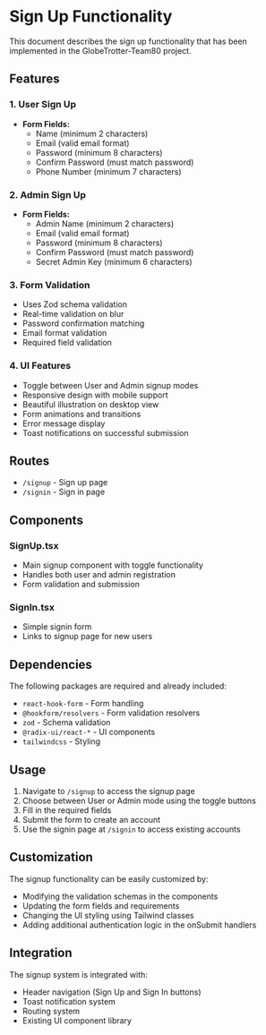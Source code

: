 # Sign Up Functionality

This document describes the sign up functionality that has been implemented in the GlobeTrotter-Team80 project.

## Features

### 1. User Sign Up
- **Form Fields:**
  - Name (minimum 2 characters)
  - Email (valid email format)
  - Password (minimum 8 characters)
  - Confirm Password (must match password)
  - Phone Number (minimum 7 characters)

### 2. Admin Sign Up
- **Form Fields:**
  - Admin Name (minimum 2 characters)
  - Email (valid email format)
  - Password (minimum 8 characters)
  - Confirm Password (must match password)
  - Secret Admin Key (minimum 6 characters)

### 3. Form Validation
- Uses Zod schema validation
- Real-time validation on blur
- Password confirmation matching
- Email format validation
- Required field validation

### 4. UI Features
- Toggle between User and Admin signup modes
- Responsive design with mobile support
- Beautiful illustration on desktop view
- Form animations and transitions
- Error message display
- Toast notifications on successful submission

## Routes

- `/signup` - Sign up page
- `/signin` - Sign in page

## Components

### SignUp.tsx
- Main signup component with toggle functionality
- Handles both user and admin registration
- Form validation and submission

### SignIn.tsx
- Simple signin form
- Links to signup page for new users

## Dependencies

The following packages are required and already included:
- `react-hook-form` - Form handling
- `@hookform/resolvers` - Form validation resolvers
- `zod` - Schema validation
- `@radix-ui/react-*` - UI components
- `tailwindcss` - Styling

## Usage

1. Navigate to `/signup` to access the signup page
2. Choose between User or Admin mode using the toggle buttons
3. Fill in the required fields
4. Submit the form to create an account
5. Use the signin page at `/signin` to access existing accounts

## Customization

The signup functionality can be easily customized by:
- Modifying the validation schemas in the components
- Updating the form fields and requirements
- Changing the UI styling using Tailwind classes
- Adding additional authentication logic in the onSubmit handlers

## Integration

The signup system is integrated with:
- Header navigation (Sign Up and Sign In buttons)
- Toast notification system
- Routing system
- Existing UI component library
